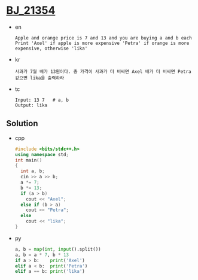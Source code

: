# [BJ_21354](https://acmicpc.net/problem/21354)

* en

  ```en
  Apple and orange price is 7 and 13 and you are buying a and b each
  Print 'Axel' if apple is more expensive 'Petra' if orange is more expensive, otherwise 'lika'
  ```

* kr

  ```kr
  사과가 7월 배가 13원이다. 총 가격이 사과가 더 비싸면 Axel 배가 더 비싸면 Petra 같으면 lika을 출력하라
  ```

* tc

  ```tc
  Input: 13 7   # a, b
  Output: lika
  ```

## Solution

* cpp

  ```cpp
  #include <bits/stdc++.h>
  using namespace std;
  int main()
  {
    int a, b;
    cin >> a >> b;
    a *= 7;
    b *= 13;
    if (a > b)
      cout << "Axel";
    else if (b > a)
      cout << "Petra";
    else
      cout << "lika";
  }
  ```

* py

  ```py
  a, b = map(int, input().split())
  a, b = a * 7, b * 13
  if a > b:    print('Axel')
  elif a < b:  print('Petra')
  elif a == b: print('lika')
  ```
